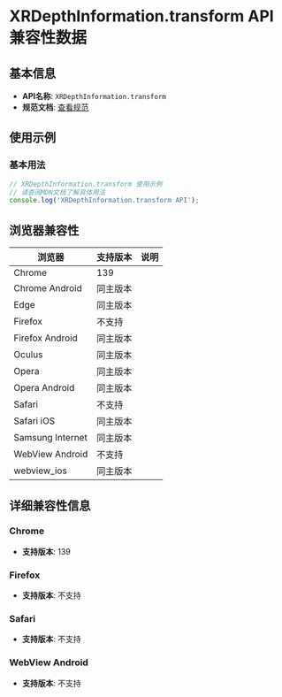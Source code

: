 # XRDepthInformation.transform API 兼容性数据

## 基本信息

- **API名称**: `XRDepthInformation.transform`
- **规范文档**: [查看规范](https://immersive-web.github.io/webxr/#dom-xrviewgeometry-transform)

## 使用示例

### 基本用法

```javascript
// XRDepthInformation.transform 使用示例
// 请查阅MDN文档了解具体用法
console.log('XRDepthInformation.transform API');
```

## 浏览器兼容性

| 浏览器 | 支持版本 | 说明 |
|--------|----------|------|
| Chrome | 139 |  |
| Chrome Android | 同主版本 |  |
| Edge | 同主版本 |  |
| Firefox | 不支持 |  |
| Firefox Android | 同主版本 |  |
| Oculus | 同主版本 |  |
| Opera | 同主版本 |  |
| Opera Android | 同主版本 |  |
| Safari | 不支持 |  |
| Safari iOS | 同主版本 |  |
| Samsung Internet | 同主版本 |  |
| WebView Android | 不支持 |  |
| webview_ios | 同主版本 |  |

## 详细兼容性信息

### Chrome

- **支持版本**: 139

### Firefox

- **支持版本**: 不支持

### Safari

- **支持版本**: 不支持

### WebView Android

- **支持版本**: 不支持


